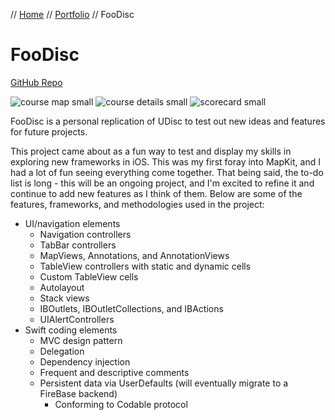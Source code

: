 // [Home](../index.md) // [Portfolio](../portfolio.md) // FooDisc

# FooDisc
[GitHub Repo](https://github.com/brianeatsbeets/FooDisc)

![course map small](https://user-images.githubusercontent.com/94752449/152707825-496b37d6-ff63-4733-91e3-509c172673f2.png) ![course details small](https://user-images.githubusercontent.com/94752449/152707846-ce618697-fba8-4d53-9147-d40320489dce.png) ![scorecard small](https://user-images.githubusercontent.com/94752449/152707959-d6d94bd4-bffa-4f90-b9cd-ba155ac50056.png)

FooDisc is a personal replication of UDisc to test out new ideas and features for future projects.

This project came about as a fun way to test and display my skills in exploring new frameworks in iOS. This was my first foray into MapKit, and I had a lot of fun seeing everything come together. That being said, the to-do list is long - this will be an ongoing project, and I'm excited to refine it and continue to add new features as I think of them. Below are some of the features, frameworks, and methodologies used in the project:

- UI/navigation elements
  - Navigation controllers
  - TabBar controllers
  - MapViews, Annotations, and AnnotationViews
  - TableView controllers with static and dynamic cells
  - Custom TableView cells
  - Autolayout
  - Stack views
  - IBOutlets, IBOutletCollections, and IBActions
  - UIAlertControllers
- Swift coding elements
  - MVC design pattern
  - Delegation
  - Dependency injection
  - Frequent and descriptive comments
  - Persistent data via UserDefaults (will eventually migrate to a FireBase backend)
    - Conforming to Codable protocol
